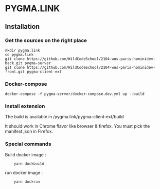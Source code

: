 # PYGMA.LINK
## Installation
### Get the sources on the right place
``` 
mkdir pygma.link
cd pygma.link
git clone https://github.com/WildCodeSchool/2104-wns-paris-hominidev-back.git pygma-server
git clone https://github.com/WildCodeSchool/2104-wns-paris-hominidev-front.git pygma-client-ext
```

### Docker-compose
```
docker-compose -f pygma-server/docker-compose.dev.yml up --build
```

### Install extension
The build is available in /pygma.link/pygma-client-ext/build

It should work in Chrome flavor like browser & firefox. You must pick the manifest.json in Firefox.

### Special commands
Build docker image : 
```
    yarn dockbuild
```
run docker image : 
```
    yarn dockrun
```